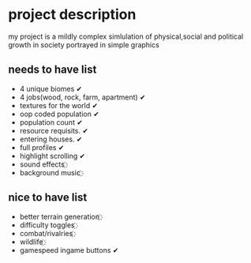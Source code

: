 # project description

my project is a mildly complex simlulation of physical,social and political growth in society portrayed in simple graphics

## needs to have list
- 4 unique biomes ✔
- 4 jobs(wood, rock, farm, apartment) ✔
- textures for the world ✔
- oop coded population ✔
- population count ✔
- resource requisits. ✔
- entering houses. ✔
- full profiles ✔
- highlight scrolling ✔
- sound effects ҉
- background music ҉
## nice to have list
- better terrain generation ҉
- difficulty toggles ҉
- combat/rivalries ҉
- wildlife ҉
- gamespeed ingame buttons ✔
